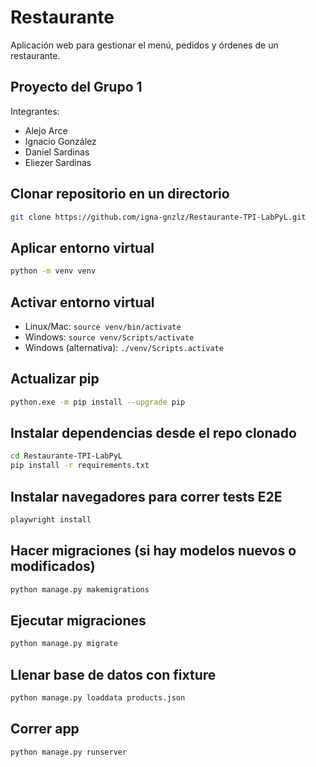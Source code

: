 # Restaurante
Aplicación web para gestionar el menú, pedidos y órdenes de un restaurante.

## Proyecto del Grupo 1
Integrantes:
- Alejo Arce
- Ignacio González
- Daniel Sardinas
- Eliezer Sardinas

## Clonar repositorio en un directorio
```bash
git clone https://github.com/igna-gnzlz/Restaurante-TPI-LabPyL.git
```
## Aplicar entorno virtual
```bash
python -m venv venv
```
## Activar entorno virtual
- Linux/Mac: `source venv/bin/activate`
- Windows: `source venv/Scripts/activate`
- Windows (alternativa): `./venv/Scripts.activate`

## Actualizar pip
```bash
python.exe -m pip install --upgrade pip
```
## Instalar dependencias desde el repo clonado
```bash
cd Restaurante-TPI-LabPyL
pip install -r requirements.txt
```
## Instalar navegadores para correr tests E2E
```bash
playwright install
```
## Hacer migraciones (si hay modelos nuevos o modificados)
```bash
python manage.py makemigrations
```
## Ejecutar migraciones
```bash
python manage.py migrate
```
## Llenar base de datos con fixture
```bash
python manage.py loaddata products.json
```
## Correr app
```bash
python manage.py runserver
```
